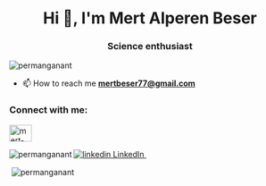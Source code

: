 <h1 align="center">Hi 👋, I'm Mert Alperen Beser</h1>
<h3 align="center">Science enthusiast</h3>

<p align="left"> <img src="https://komarev.com/ghpvc/?username=permanganant&label=Profile%20views&color=0e75b6&style=flat" alt="permanganant" /> </p>

- 📫 How to reach me **mertbeser77@gmail.com**

<h3 align="left">Connect with me:</h3>
<p align="left">
<a href="https://linkedin.com/in/mert-alperen-beser" target="blank"><img align="center" src="https://raw.githubusercontent.com/rahuldkjain/github-profile-readme-generator/master/src/images/icons/Social/linked-in-alt.svg" alt="mert-alperen-beser" height="30" width="40" /></a>
</p>

<p><img align="left" src="https://github-readme-stats.vercel.app/api/top-langs?username=permanganant&show_icons=true&locale=en&layout=compact" alt="permanganant" /></p>


<p>
  <a href="https://www.linkedin.com/mert-alperen-beser" rel="nofollow noreferrer">
    <img src="https://i.stack.imgur.com/gVE0j.png" alt="linkedin"> LinkedIn
  </a> &nbsp; 
</p>





<p>&nbsp;<img align="center" src="https://github-readme-stats.vercel.app/api?username=permanganant&show_icons=true&locale=en" alt="permanganant" /></p>

